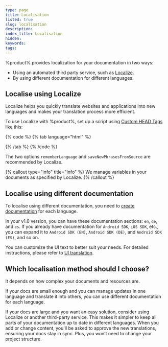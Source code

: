 ```yaml
---
type: page
title: Localisation
listed: true
slug: localisation
description: 
index_title: Localisation
hidden: 
keywords: 
tags: 
---
```


%product% provides localization for your documentation in two ways:

- Using an automated third party service, such as [Localize](localizejs.com).
- By using different documentation for different languages.

## Localise using Localize

Localize helps you quickly translate websites and applications into new languages and makes your translation process more efficient.

To use Localize with %product%, set up a script using [Custom HEAD Tags](/support-center/custom-javascript) like this:

{% code %}
{% tab language="html" %}
<script>
  (function(d, script) {
      script = d.createElement('script');
      script.type = 'text/javascript';
      script.async = true;
      script.onload = function(){
          !function(a){if(!a.Localize){a.Localize={};for(var e=["translate","untranslate","phrase","initialize","translatePage","setLanguage","getLanguage","detectLanguage","getAvailableLanguages","untranslatePage","bootstrap","prefetch","on","off","hideWidget","showWidget","getSourceLanguage"],t=0;t<e.length;t++)a.Localize[e[t]]=function(){}}}(window);

          Localize.initialize({
            key: 'YOUR_PROJECT_KEY',
            rememberLanguage: true,
            saveNewPhrasesFromSource: true
            // other options go here, separated by commas
          });
      };
      script.src = 'https://global.localizecdn.com/localize.js';
      d.getElementsByTagName('head')[0].appendChild(script);
  }(document));
</script>
{% /tab %}
{% /code %}

The two options `rememberLanguage` and `saveNewPhrasesFromSource` are recommended by Localize.

{% callout type="info" title="Info" %}
We manage variables in your documents as specified by Localize.
{% /callout %}

## Localise using different documentation

To localise using different documentation, you need to [create documentation](/support-center/managing-documentation#creating-documentations) for each language.

In your v1.0 version, you can have these documentation sections: `en`, `de`, and `es`. If you already have documentation for `Android SDK`, `iOS SDK`, etc., you can expand it to `Android SDK (EN)`, `Android SDK (DE)`, and `Android SDK (ES)`, and so on.

You can customize the UI text to better suit your needs. For detailed instructions, please refer to [UI translation](/support-center/ui-translation).

## Which localisation method should I choose?

It depends on how complex your documents and resources are.

If your docs are small enough and you can manage updates in one language and translate it into others, you can use different documentation for each language.

If your docs are large and you want an easy solution, consider using Localize or another third-party service. This makes it simpler to keep all parts of your documentation up to date in different languages. When you add or change content, you'll be asked to approve the new translations, ensuring your docs stay in sync. Plus, you won’t need to change your project structure.